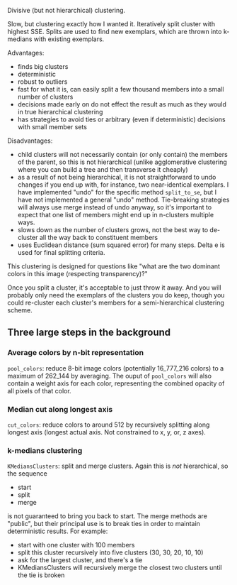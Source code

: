 Divisive (but not hierarchical) clustering.

Slow, but clustering exactly how I wanted it. Iteratively split cluster with highest SSE. Splits are used to find new exemplars, which are thrown into k-medians with existing exemplars.

Advantages:
* finds big clusters
* deterministic
* robust to outliers
* fast for what it is, can easily split a few thousand members into a small number of clusters
* decisions made early on do not effect the result as much as they would in true hierarchical clustering
* has strategies to avoid ties or arbitrary (even if deterministic) decisions with small member sets

Disadvantages:
* child clusters will not necessarily contain (or only contain) the members of the parent, so this is not hierarchical (unlike agglomerative clustering where you can build a tree and then transverse it cheaply)
* as a result of not being hierarchical, it is not straightforward to undo changes if you end up with, for instance, two near-identical exemplars. I have implemented "undo" for the specific method `split_to_se`, but I have not implemented a general "undo" method. Tie-breaking strategies will always use merge instead of undo anyway, so it's important to expect that one list of members might end up in n-clusters multiple ways.
* slows down as the number of clusters grows, not the best way to de-cluster all the way back to constituent members
* uses Euclidean distance (sum squared error) for many steps. Delta e is used for final splitting criteria.

This clustering is designed for questions like "what are the two dominant colors in this image (respecting transparency)?"

Once you split a cluster, it's acceptable to just throw it away. And you will probably only need the exemplars of the clusters you do keep, though you could re-cluster each cluster's members for a semi-hierarchical clustering scheme.

## Three large steps in the background

### Average colors by n-bit representation

`pool_colors`: reduce 8-bit image colors (potentially 16_777_216 colors) to a maximum of 262_144 by averaging. The ouput of `pool_colors` will also contain a weight axis for each color, representing the combined opacity of all pixels of that color.

### Median cut along longest axis

`cut_colors`: reduce colors to around 512 by recursively splitting along longest axis (longest actual axis. Not constrained to x, y, or, z axes).

### k-medians clustering

`KMediansClusters`: split and merge clusters. Again this is *not* hierarchical, so the sequence

* start
* split
* merge

is not guaranteed to bring you back to start. The merge methods are "public", but their principal use is to break ties in order to maintain deterministic results. For example:

* start with one cluster with 100 members
* split this cluster recursively into five clusters (30, 30, 20, 10, 10)
* ask for the largest cluster, and there's a tie
* KMediansClusters will recursively merge the closest two clusters until the tie is broken
